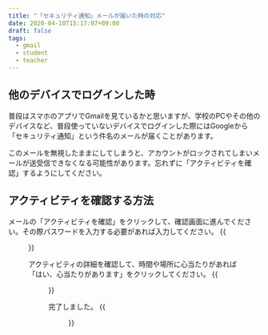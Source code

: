 ```yaml
---
title: "「セキュリティ通知」メールが届いた時の対応"
date: 2020-04-10T15:17:07+09:00
draft: false
tags: 
  - gmail
  - student
  - teacher
---
```


## 他のデバイスでログインした時
普段はスマホのアプリでGmailを見ているかと思いますが、学校のPCやその他のデバイスなど、普段使っていないデバイスでログインした際にはGoogleから「セキュリティ通知」という件名のメールが届くことがあります。


このメールを無視したままにしてしまうと、アカウントがロックされてしまいメールが送受信できなくなる可能性があります。忘れずに「アクティビティを確認」するようにしてください。


## アクティビティを確認する方法
メールの「アクティビティを確認」をクリックして、確認画面に進んでください。その際パスワードを入力する必要があれば入力してください。
{{<figure src="1.png" title="Googleから届くメール" class="center" width="250">}}


アクティビティの詳細を確認して、時間や場所に心当たりがあれば「はい、心当たりがあります」をクリックしてください。
{{<figure src="2.png" title="メール文面の例" class="center" width="250">}}


完了しました。
{{<figure src="3.png" title="メール文面の例" class="center" width="250">}}
